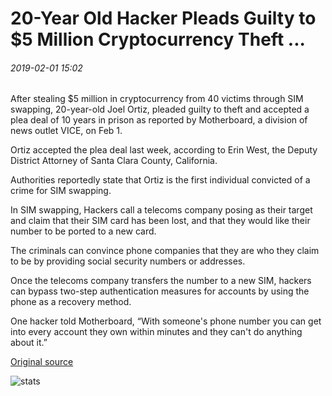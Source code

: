 # 20-Year Old Hacker Pleads Guilty to $5 Million Cryptocurrency Theft ...

###### 2019-02-01 15:02

After stealing $5 million in cryptocurrency from 40 victims through SIM swapping, 20-year-old Joel Ortiz, pleaded guilty to theft and accepted a plea deal of 10 years in prison as reported by Motherboard, a division of news outlet VICE, on Feb 1.

Ortiz accepted the plea deal last week, according to Erin West, the Deputy District Attorney of Santa Clara County, California.

Authorities reportedly state that Ortiz is the first individual convicted of a crime for SIM swapping.

In SIM swapping, Hackers call a telecoms company posing as their target and claim that their SIM card has been lost, and that they would like their number to be ported to a new card.

The criminals can convince phone companies that they are who they claim to be by providing social security numbers or addresses.

Once the telecoms company transfers the number to a new SIM, hackers can bypass two-step authentication measures for accounts by using the phone as a recovery method.

One hacker told Motherboard, “With someone's phone number you can get into every account they own within minutes and they can't do anything about it.”

[Original source](https://cointelegraph.com/news/20-year-old-hacker-pleads-guilty-to-5-million-cryptocurrency-theft)

![stats](https://c.statcounter.com/11760860/0/a89fa40b/1/ "stats")